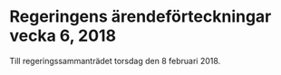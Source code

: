 # Regeringens ärendeförteckningar vecka 6, 2018

Till regeringssammanträdet torsdag den 8 februari 2018\.
